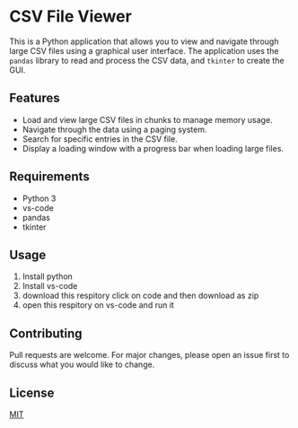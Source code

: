 # CSV File Viewer

This is a Python application that allows you to view and navigate through large CSV files using a graphical user interface. The application uses the `pandas` library to read and process the CSV data, and `tkinter` to create the GUI.

## Features

- Load and view large CSV files in chunks to manage memory usage.
- Navigate through the data using a paging system.
- Search for specific entries in the CSV file.
- Display a loading window with a progress bar when loading large files.

## Requirements

- Python 3
- vs-code
- pandas
- tkinter

## Usage

1. Install python
2. Install vs-code
3. download this respitory click on code and then download as zip
4. open this respitory on vs-code and run it 
## Contributing

Pull requests are welcome. For major changes, please open an issue first to discuss what you would like to change.

## License

[MIT](https://choosealicense.com/licenses/mit/)
